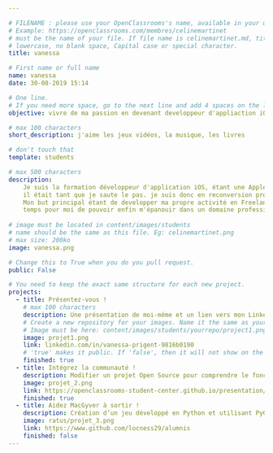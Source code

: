 ```yaml
---

# FILENAME : please use your OpenClassrooms's name, available in your url.
# Example: https://openclassrooms.com/membres/celinemartinet
# must be the name of your file. If file name is celinemartinet.md, title is celinemartinet.
# lowercase, no blank space, Capital case or special character.
title: vanessa

# First name or full name
name: vanessa
date: 30-08-2019 15:14

# One line.
# If you need more space, go to the next line and add 4 spaces on the left, as in 'description'.
objective: vivre de ma passion en devenant developpeur d'appliaction iOS

# max 100 characters
short_description: j'aime les jeux vidéos, la musique, les livres

# don't touch that
template: students

# max 500 characters
description:
    Je suis la formation développeur d'application iOS, étant une Apple Addict depuis 1996, 
    il était tant que je saute le pas. je suis donc en reconversion professionnelle après 15 ans dans la vente.
    Mon but principal étant de developper ma propre activité en Freelance. Agée de 37 ans il est 
    temps pour moi de pouvoir enfin m'épanouir dans un domaine professionnel.
    
# image must be located in content/images/students
# name should be the same as this file. Eg: celinemartinet.png
# max size: 200ko
image: vanessa.png

# Change this to True when you do you pull request.
public: False

# You need to keep the exact same structure for each new project.
projects:
  - title: Présentez-vous !
    # max 100 characters
    description: Une présentation de moi-même et un lien vers mon LinkedIn.
    # Create a new repository for your images. Name it the same as your nickname and profile picture.
    # Image must be here: content/images/students/yourrepo/project1.png
    image: projet1.png
    link: linkedin.com/in/vanessa-prigent-9816b0190
    # 'true' makes it public. If 'false', then it will not show on the website.
    finished: true
  - title: Intégrez la communauté !
    description: Modifier un projet Open Source pour comprendre le fonctionnement de Git, de Github et des pull requests.
    image: projet_2.png
    link: https://openclassrooms-student-center.github.io/presentation/students/vanessa.html
    finished: true
  - title: Aidez MacGyver à sortir !
    description: Création d’un jeu développé en Python et utilisant PyGame.
    image: ratus/projet_3.png
    link: https://www.github.com/locness29/alumnis
    finished: false
---
```

